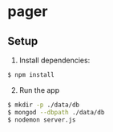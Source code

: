 # pager

## Setup

1. Install dependencies:

  ```bash
  $ npm install
  ```

2. Run the app

  ```bash
  $ mkdir -p ./data/db
  $ mongod --dbpath ./data/db
  $ nodemon server.js
  ```
